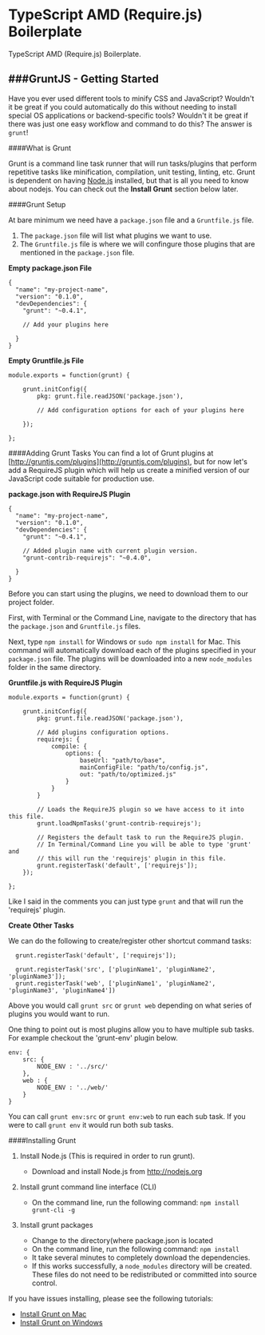 TypeScript AMD (Require.js) Boilerplate
======================
TypeScript AMD (Require.js) Boilerplate.


###GruntJS - Getting Started
----------
Have you ever used different tools to minify CSS and JavaScript? Wouldn't it be great if you could automatically do this without needing to install special OS applications or backend-specific tools? Wouldn't it be great if there was just one easy workflow and command to do this? The answer is `grunt`!

####What is Grunt

Grunt is a command line task runner that will run tasks/plugins that perform repetitive tasks like minification, compilation, unit testing, linting, etc. Grunt is dependent on having [Node.js](http://nodejs.org) installed, but that is all you need to know about nodejs. You can check out the __Install Grunt__ section below later.

####Grunt Setup

At bare minimum we need have a `package.json` file and a `Gruntfile.js` file.

1. The `package.json` file will list what plugins we want to use.
2. The `Gruntfile.js` file is where we will confingure those plugins that are mentioned in the `package.json` file.

__Empty package.json File__

```
{
  "name": "my-project-name",
  "version": "0.1.0",
  "devDependencies": {
    "grunt": "~0.4.1",
    
    // Add your plugins here
    
  }
}
```

__Empty Gruntfile.js File__

```
module.exports = function(grunt) {

	grunt.initConfig({
  		pkg: grunt.file.readJSON('package.json'),

		// Add configuration options for each of your plugins here
	
	});
	
};
```

####Adding Grunt Tasks
You can find a lot of Grunt plugins at [http://gruntjs.com/plugins](http://gruntjs.com/plugins), but for now let's add a RequireJS plugin which will help us create a minified version of our JavaScript code suitable for production use.

__package.json with RequireJS Plugin__

```
{
  "name": "my-project-name",
  "version": "0.1.0",
  "devDependencies": {
    "grunt": "~0.4.1",
    
    // Added plugin name with current plugin version.
    "grunt-contrib-requirejs": "~0.4.0",
    
  }
}
```
Before you can start using the plugins, we need to download them to our project folder. 

First, with Terminal or the Command Line, navigate to the directory that has the `package.json` and `Gruntfile.js` files.

Next, type `npm install` for Windows or `sudo npm install` for Mac. This command will automatically download each of the plugins specified in your `package.json` file. The plugins will be downloaded into a new `node_modules` folder in the same directory.

__Gruntfile.js with RequireJS Plugin__

```
module.exports = function(grunt) {

	grunt.initConfig({
		pkg: grunt.file.readJSON('package.json'),

		// Add plugins configuration options.
		requirejs: {
			compile: {
    			options: {
    	  			baseUrl: "path/to/base",
    	  			mainConfigFile: "path/to/config.js",
    	  			out: "path/to/optimized.js"
    			}
    		}
  		}
  	
  		// Loads the RequireJS plugin so we have access to it into this file.
  		grunt.loadNpmTasks('grunt-contrib-requirejs');

  		// Registers the default task to run the RequireJS plugin. 
  		// In Terminal/Command Line you will be able to type 'grunt' and
  		// this will run the 'requirejs' plugin in this file.
  		grunt.registerTask('default', ['requirejs']);
	});
	
};
```

Like I said in the comments you can just type `grunt` and that will run the 'requirejs' plugin.

__Create Other Tasks__

We can do the following to create/register other shortcut command tasks:

```
  grunt.registerTask('default', ['requirejs']);
  
  grunt.registerTask('src', ['pluginName1', 'pluginName2', 'pluginName3']);
  grunt.registerTask('web', ['pluginName1', 'pluginName2', 'pluginName3', 'pluginName4'])

```
Above you would call `grunt src` or `grunt web` depending on what series of plugins you would want to run.

One thing to point out is most plugins allow you to have multiple sub tasks. For example checkout the 'grunt-env' plugin below.

```
env: {
	src: {
		NODE_ENV : '../src/'
	},
	web : {
		NODE_ENV : '../web/'
	}
}
```
You can call `grunt env:src` or `grunt env:web` to run each sub task. If you were to call `grunt env` it would run both sub tasks.


####Installing Grunt

1. Install Node.js (This is required in order to run grunt).
	* Download and install Node.js from http://nodejs.org
       
2. Install grunt command line interface (CLI)
	* On the command line, run the following command: `npm install grunt-cli -g`

3. Install grunt packages
	* Change to the directory(where package.json is located
	* On the command line, run the following command: `npm install`
	* It take several minutes to completely download the dependencies. 
	* If this works successfully, a `node_modules` directory will be created. These files do not need to be redistributed or committed into source control.
	
If you have issues installing, please see the following tutorials:

* [Install Grunt on Mac](http://www.codebelt.com/javascript/install-grunt-js-on-a-mac/)
* [Install Grunt on Windows](http://www.codebelt.com/javascript/install-grunt-js-on-windows/)
